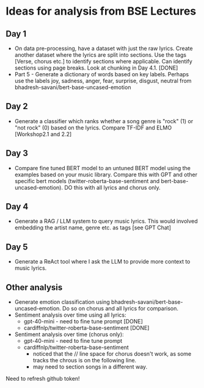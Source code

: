 # Ideas for analysis from BSE Lectures

## Day 1
* On data pre-processing, have a dataset with just the raw lyrics. Create another dataset where the lyrics are split into sections. Use the tags [Verse, chorus etc.] to identify sections where applicable. Can identify sections using page breaks. Look at chunking in Day 4.1. [DONE]
* Part 5 - Generate a dictionary of words based on key labels. Perhaps use the labels joy, sadness, anger, fear, surprise, disgust, neutral from bhadresh-savani/bert-base-uncased-emotion

## Day 2
* Generate a classifier which ranks whether a song genre is "rock" (1) or "not rock" (0) based on the lyrics. Compare TF-IDF and ELMO [Workshop2.1 and 2.2]

## Day 3
* Compare fine tuned BERT model to an untuned BERT model using the examples based on your music library. Compare this with GPT and other specific bert models (twitter-roberta-base-sentiment and bert-base-uncased-emotion). DO this with all lyrics and chorus only.

## Day 4
* Generate a RAG / LLM system to query music lyrics. This would involved embedding the artist name, genre etc. as tags [see GPT Chat]

## Day 5
* Generate a ReAct tool where I ask the LLM to provide more context to music lyrics.

## Other analysis
* Generate emotion classification using bhadresh-savani/bert-base-uncased-emotion. Do so on chorus and all lyrics for comparison.
* Sentiment analysis over time using all lyrics:
    * gpt-40-mini - need to fine tune prompt [DONE]
    * cardiffnlp/twitter-roberta-base-sentiment [DONE]
* Sentiment analysis over time (chorus only):
    * gpt-40-mini - need to fine tune prompt
    * cardiffnlp/twitter-roberta-base-sentiment
        * noticed that the // line space for chorus doesn't work, as some tracks the chrous is on the following line.
        * may need to section songs in a different way.


Need to refresh github token!
